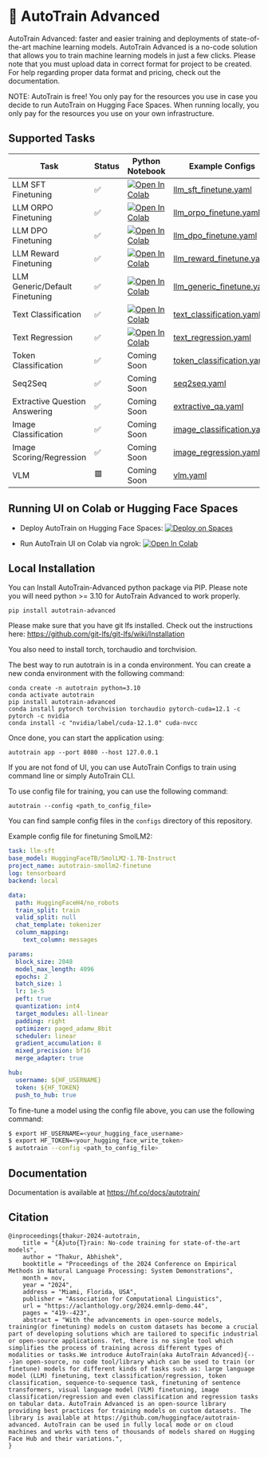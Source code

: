 # 🤗 AutoTrain Advanced

AutoTrain Advanced: faster and easier training and deployments of state-of-the-art machine learning models. AutoTrain Advanced is a no-code solution that allows you to train machine learning models in just a few clicks. Please note that you must upload data in correct format for project to be created. For help regarding proper data format and pricing, check out the documentation. 

NOTE: AutoTrain is free! You only pay for the resources you use in case you decide to run AutoTrain on Hugging Face Spaces. When running locally, you only pay for the resources you use on your own infrastructure.

## Supported Tasks

| Task | Status | Python Notebook | Example Configs |
| --- | --- | --- | --- |
| LLM SFT Finetuning | ✅ | [![Open In Colab](https://colab.research.google.com/assets/colab-badge.svg)](https://colab.research.google.com/github/huggingface/autotrain-advanced/blob/main/notebooks/llm_finetuning.ipynb) | [llm_sft_finetune.yaml](https://github.com/huggingface/autotrain-advanced/blob/main/configs/llm_finetuning/smollm2.yml) |
| LLM ORPO Finetuning | ✅ | [![Open In Colab](https://colab.research.google.com/assets/colab-badge.svg)](https://colab.research.google.com/github/huggingface/autotrain-advanced/blob/main/notebooks/llm_finetuning.ipynb) | [llm_orpo_finetune.yaml](https://github.com/huggingface/autotrain-advanced/blob/main/configs/llm_finetuning/llama3-8b-orpo.yml) |
| LLM DPO Finetuning | ✅ | [![Open In Colab](https://colab.research.google.com/assets/colab-badge.svg)](https://colab.research.google.com/github/huggingface/autotrain-advanced/blob/main/notebooks/llm_finetuning.ipynb) | [llm_dpo_finetune.yaml](https://github.com/huggingface/autotrain-advanced/blob/main/configs/llm_finetuning/llama3-8b-dpo-qlora.yml) |
| LLM Reward Finetuning | ✅ | [![Open In Colab](https://colab.research.google.com/assets/colab-badge.svg)](https://colab.research.google.com/github/huggingface/autotrain-advanced/blob/main/notebooks/llm_finetuning.ipynb) | [llm_reward_finetune.yaml](https://github.com/huggingface/autotrain-advanced/blob/main/configs/llm_finetuning/llama32-1b-sft.yml) |
| LLM Generic/Default Finetuning | ✅ | [![Open In Colab](https://colab.research.google.com/assets/colab-badge.svg)](https://colab.research.google.com/github/huggingface/autotrain-advanced/blob/main/notebooks/llm_finetuning.ipynb) | [llm_generic_finetune.yaml](https://github.com/huggingface/autotrain-advanced/blob/main/configs/llm_finetuning/gpt2_sft.yml) |
| Text Classification | ✅ | [![Open In Colab](https://colab.research.google.com/assets/colab-badge.svg)](https://colab.research.google.com/github/huggingface/autotrain-advanced/blob/main/notebooks/text_classification.ipynb) | [text_classification.yaml](https://github.com/huggingface/autotrain-advanced/tree/main/configs/text_classification) |
| Text Regression | ✅ | [![Open In Colab](https://colab.research.google.com/assets/colab-badge.svg)](https://colab.research.google.com/github/huggingface/autotrain-advanced/blob/main/notebooks/text_regression.ipynb) | [text_regression.yaml](https://github.com/huggingface/autotrain-advanced/tree/main/configs/text_regression) |
| Token Classification | ✅ | Coming Soon | [token_classification.yaml](https://github.com/huggingface/autotrain-advanced/tree/main/configs/token_classification) |
| Seq2Seq | ✅ | Coming Soon | [seq2seq.yaml](https://github.com/huggingface/autotrain-advanced/tree/main/configs/seq2seq) |
| Extractive Question Answering | ✅ | Coming Soon | [extractive_qa.yaml](https://github.com/huggingface/autotrain-advanced/tree/main/configs/extractive_question_answering) |
| Image Classification | ✅ | Coming Soon | [image_classification.yaml](https://github.com/huggingface/autotrain-advanced/tree/main/configs/image_classification) |
| Image Scoring/Regression | ✅ | Coming Soon | [image_regression.yaml](https://github.com/huggingface/autotrain-advanced/tree/main/configs/image_scoring) |
| VLM | 🟥 | Coming Soon | [vlm.yaml](https://github.com/huggingface/autotrain-advanced/tree/main/configs/vlm) |


## Running UI on Colab or Hugging Face Spaces

- Deploy AutoTrain on Hugging Face Spaces: [![Deploy on Spaces](https://huggingface.co/datasets/huggingface/badges/resolve/main/deploy-on-spaces-md.svg)](https://huggingface.co/login?next=%2Fspaces%2Fautotrain-projects%2Fautotrain-advanced%3Fduplicate%3Dtrue)


- Run AutoTrain UI on Colab via ngrok: [![Open In Colab](https://colab.research.google.com/assets/colab-badge.svg)](https://colab.research.google.com/github/huggingface/autotrain-advanced/blob/main/colabs/AutoTrain_ngrok.ipynb)


## Local Installation

You can Install AutoTrain-Advanced python package via PIP. Please note you will need python >= 3.10 for AutoTrain Advanced to work properly.

    pip install autotrain-advanced
    
Please make sure that you have git lfs installed. Check out the instructions here: https://github.com/git-lfs/git-lfs/wiki/Installation

You also need to install torch, torchaudio and torchvision.

The best way to run autotrain is in a conda environment. You can create a new conda environment with the following command:

    conda create -n autotrain python=3.10
    conda activate autotrain
    pip install autotrain-advanced
    conda install pytorch torchvision torchaudio pytorch-cuda=12.1 -c pytorch -c nvidia
    conda install -c "nvidia/label/cuda-12.1.0" cuda-nvcc

Once done, you can start the application using:

    autotrain app --port 8080 --host 127.0.0.1


If you are not fond of UI, you can use AutoTrain Configs to train using command line or simply AutoTrain CLI.

To use config file for training, you can use the following command:

    autotrain --config <path_to_config_file>


You can find sample config files in the `configs` directory of this repository.

Example config file for finetuning SmolLM2:

```yaml
task: llm-sft
base_model: HuggingFaceTB/SmolLM2-1.7B-Instruct
project_name: autotrain-smollm2-finetune
log: tensorboard
backend: local

data:
  path: HuggingFaceH4/no_robots
  train_split: train
  valid_split: null
  chat_template: tokenizer
  column_mapping:
    text_column: messages

params:
  block_size: 2048
  model_max_length: 4096
  epochs: 2
  batch_size: 1
  lr: 1e-5
  peft: true
  quantization: int4
  target_modules: all-linear
  padding: right
  optimizer: paged_adamw_8bit
  scheduler: linear
  gradient_accumulation: 8
  mixed_precision: bf16
  merge_adapter: true

hub:
  username: ${HF_USERNAME}
  token: ${HF_TOKEN}
  push_to_hub: true
```

To fine-tune a model using the config file above, you can use the following command:

```bash
$ export HF_USERNAME=<your_hugging_face_username>
$ export HF_TOKEN=<your_hugging_face_write_token>
$ autotrain --config <path_to_config_file>
```


## Documentation

Documentation is available at https://hf.co/docs/autotrain/

## Citation

```
@inproceedings{thakur-2024-autotrain,
    title = "{A}uto{T}rain: No-code training for state-of-the-art models",
    author = "Thakur, Abhishek",
    booktitle = "Proceedings of the 2024 Conference on Empirical Methods in Natural Language Processing: System Demonstrations",
    month = nov,
    year = "2024",
    address = "Miami, Florida, USA",
    publisher = "Association for Computational Linguistics",
    url = "https://aclanthology.org/2024.emnlp-demo.44",
    pages = "419--423",
    abstract = "With the advancements in open-source models, training(or finetuning) models on custom datasets has become a crucial part of developing solutions which are tailored to specific industrial or open-source applications. Yet, there is no single tool which simplifies the process of training across different types of modalities or tasks.We introduce AutoTrain(aka AutoTrain Advanced){---}an open-source, no code tool/library which can be used to train (or finetune) models for different kinds of tasks such as: large language model (LLM) finetuning, text classification/regression, token classification, sequence-to-sequence task, finetuning of sentence transformers, visual language model (VLM) finetuning, image classification/regression and even classification and regression tasks on tabular data. AutoTrain Advanced is an open-source library providing best practices for training models on custom datasets. The library is available at https://github.com/huggingface/autotrain-advanced. AutoTrain can be used in fully local mode or on cloud machines and works with tens of thousands of models shared on Hugging Face Hub and their variations.",
}
```
